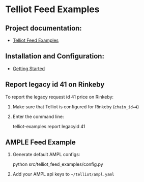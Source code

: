 # Telliot Feed Examples

## Project documentation:

- [Telliot Feed Examples](https://tellor-io.github.io/telliot-feed-examples/)

## Installation and Configuration:

- [Getting Started](https://tellor-io.github.io/telliot-feed-examples/getting-started/)

## Report legacy id 41 on Rinkeby

To report the legacy request id 41 price on Rinkeby:

1. Make sure that Telliot is configured for Rinkeby (`chain_id=4`)

2. Enter the command line:

   telliot-examples report legacyid 41

## AMPLE Feed Example

1. Generate default AMPL configs:

    python src/telliot_feed_examples/config.py

2. Add your AMPL api keys to `~/telliot/ampl.yaml`


